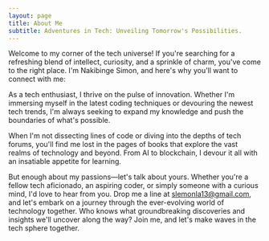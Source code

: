```yaml
---
layout: page
title: About Me
subtitle: Adventures in Tech: Unveiling Tomorrow's Possibilities.
---
```


Welcome to my corner of the tech universe! If you're searching for a refreshing blend of intellect, curiosity, and a sprinkle of charm, you've come to the right place. I'm Nakibinge Simon, and here's why you'll want to connect with me:

As a tech enthusiast, I thrive on the pulse of innovation. Whether I'm immersing myself in the latest coding techniques or devouring the newest tech trends, I'm always seeking to expand my knowledge and push the boundaries of what's possible.

When I'm not dissecting lines of code or diving into the depths of tech forums, you'll find me lost in the pages of books that explore the vast realms of technology and beyond. From AI to blockchain, I devour it all with an insatiable appetite for learning.

But enough about my passions—let's talk about yours. Whether you're a fellow tech aficionado, an aspiring coder, or simply someone with a curious mind, I'd love to hear from you. Drop me a line at [slemonla13@gmail.com](mailto:slemonla13@gmail.com), and let's embark on a journey through the ever-evolving world of technology together. Who knows what groundbreaking discoveries and insights we'll uncover along the way? Join me, and let's make waves in the tech sphere together.

